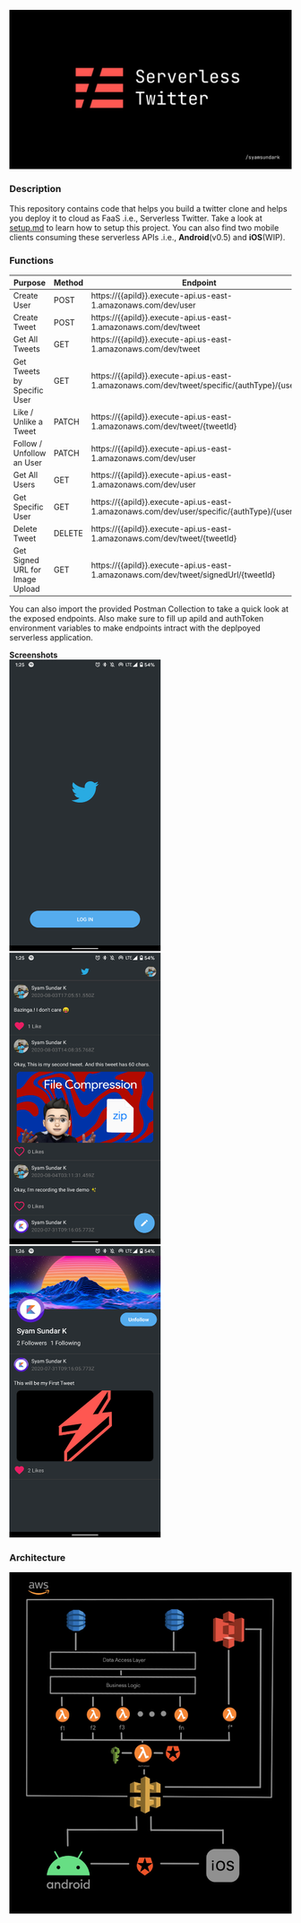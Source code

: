 <p align="center">
  <img src="docs/img/serverless_banner.jpg">
</p>

### Description
This repository contains code that helps you build a twitter clone and helps you deploy it to cloud as FaaS .i.e., Serverless Twitter. Take a look at [setup.md](https://github.com/SyamSundarKirubakaran/serverless-twitter/blob/master/docs/setup.md) to learn how to setup this project. You can also find two mobile clients consuming these serverless APIs .i.e., **Android**(v0.5) and **iOS**(WIP).

### Functions

| Purpose  | Method | Endpoint |
| ------------- | ------------- | ------------- |
| Create User   | POST  | https://{{apiId}}.execute-api.us-east-1.amazonaws.com/dev/user  |
| Create Tweet  | POST  | https://{{apiId}}.execute-api.us-east-1.amazonaws.com/dev/tweet  |
| Get All Tweets   | GET  | https://{{apiId}}.execute-api.us-east-1.amazonaws.com/dev/tweet  |
| Get Tweets by Specific User  | GET  |  https://{{apiId}}.execute-api.us-east-1.amazonaws.com/dev/tweet/specific/{authType}/{userId}  |
| Like / Unlike a Tweet   | PATCH  |  https://{{apiId}}.execute-api.us-east-1.amazonaws.com/dev/tweet/{tweetId}  |
| Follow / Unfollow an User   | PATCH  | https://{{apiId}}.execute-api.us-east-1.amazonaws.com/dev/user  |
| Get All Users   | GET  | https://{{apiId}}.execute-api.us-east-1.amazonaws.com/dev/user |
| Get Specific User   | GET  | https://{{apiId}}.execute-api.us-east-1.amazonaws.com/dev/user/specific/{authType}/{userId}  |
| Delete Tweet  | DELETE  | https://{{apiId}}.execute-api.us-east-1.amazonaws.com/dev/tweet/{tweetId}  |
| Get Signed URL for Image Upload   | GET  | https://{{apiId}}.execute-api.us-east-1.amazonaws.com/dev/tweet/signedUrl/{tweetId}  |

You can also import the provided Postman Collection to take a quick look at the exposed endpoints. Also make sure to fill up apiId and authToken environment variables to make endpoints intract with the deplpoyed serverless application.

**Screenshots**<br />
<img src="docs/img/one.png" height=520 width =270 />
<img src="docs/img/two.png" height=520 width =270 />
<img src="docs/img/three.png" height=520 width =270 />

### Architecture

<p align="center">
  <img src="docs/img/arch.jpg">
</p>
